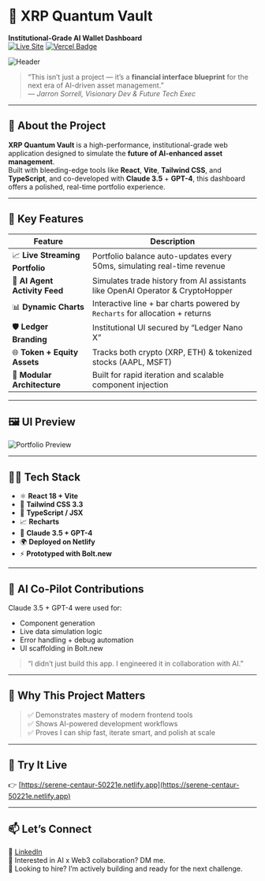 # 🚀 XRP Quantum Vault  
**Institutional-Grade AI Wallet Dashboard**  
[![Live Site](https://img.shields.io/badge/Live-Demo-00cc99?style=for-the-badge&logo=netlify)](https://serene-centaur-50221e.netlify.app)
[![Vercel Badge](https://vercelbadge.vercel.app/api/JarronSorrell/XRP-Quantum-Vault)](https://serene-centaur-50221e.netlify.app)

![Header](https://media.giphy.com/media/l41lYCDMXm5B1mZK0/giphy.gif)

> “This isn’t just a project — it’s a **financial interface blueprint** for the next era of AI-driven asset management.”  
> — _Jarron Sorrell, Visionary Dev & Future Tech Exec_

---

## 🧠 About the Project

**XRP Quantum Vault** is a high-performance, institutional-grade web application designed to simulate the **future of AI-enhanced asset management**.  
Built with bleeding-edge tools like **React**, **Vite**, **Tailwind CSS**, and **TypeScript**, and co-developed with **Claude 3.5** + **GPT-4**, this dashboard offers a polished, real-time portfolio experience.

---

## 🎯 Key Features

| Feature | Description |
|--------|-------------|
| 📈 **Live Streaming Portfolio** | Portfolio balance auto-updates every 50ms, simulating real-time revenue |
| 🤖 **AI Agent Activity Feed** | Simulates trade history from AI assistants like OpenAI Operator & CryptoHopper |
| 📊 **Dynamic Charts** | Interactive line + bar charts powered by `Recharts` for allocation + returns |
| 🛡 **Ledger Branding** | Institutional UI secured by “Ledger Nano X” |
| 🌐 **Token + Equity Assets** | Tracks both crypto (XRP, ETH) & tokenized stocks (AAPL, MSFT) |
| 🧰 **Modular Architecture** | Built for rapid iteration and scalable component injection |

---

## 🖼️ UI Preview

![Portfolio Preview](https://media.giphy.com/media/v1.Y2lkPTc5MGI3NjExcTN1YXFiYzhqaXphNHFyaXBuYndvN3Z3ZG1iZjl6cHl4Z21hZG42bSZlcD12MV9naWZzX3NlYXJjaCZjdD1n/gw3JzNV8NtFhR1XpNW/giphy.gif)

---

## 🧑‍💻 Tech Stack

- ⚛️ **React 18 + Vite**
- 🎨 **Tailwind CSS 3.3**
- 🧪 **TypeScript / JSX**
- 📈 **Recharts**
- 🧠 **Claude 3.5 + GPT-4**
- 🌍 **Deployed on Netlify**
- ⚡ **Prototyped with Bolt.new**

---

## 🧠 AI Co-Pilot Contributions

Claude 3.5 + GPT-4 were used for:
- Component generation
- Live data simulation logic
- Error handling + debug automation
- UI scaffolding in Bolt.new

> “I didn’t just build this app. I engineered it in collaboration with AI.”

---

## 🌟 Why This Project Matters

> ✅ Demonstrates mastery of modern frontend tools  
> ✅ Shows AI-powered development workflows  
> ✅ Proves I can ship fast, iterate smart, and polish at scale

---

## 🚀 Try It Live  
👉 [https://serene-centaur-50221e.netlify.app](https://serene-centaur-50221e.netlify.app)

---

## 📫 Let’s Connect

💼 [LinkedIn](https://linkedin.com/in/jarronsorrell)  
🧠 Interested in AI x Web3 collaboration? DM me.  
📨 Looking to hire? I’m actively building and ready for the next challenge.
